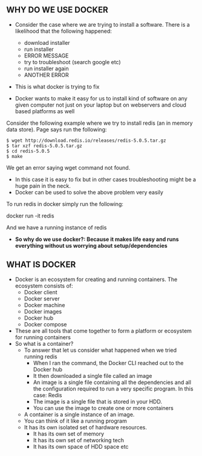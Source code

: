 
WHY DO WE USE DOCKER
--------------------

- Consider the case where we are trying to install a software. There is a likelihood that the following happened:
  
  - download installer
  - run installer
  - ERROR MESSAGE
  - try to troubleshoot (search google etc)
  - run installer again
  - ANOTHER ERROR

- This is what docker is trying to fix
- Docker wants to make it easy for us to install kind of software on any given computer not just on your laptop but on webservers and cloud based platforms as well

Consider the following example where we try to install redis (an in memory data store). Page says run the following:

    $ wget http://download.redis.io/releases/redis-5.0.5.tar.gz
    $ tar xzf redis-5.0.5.tar.gz
    $ cd redis-5.0.5
    $ make

We get an error saying wget command not found. 

- In this case it is easy to fix but in other cases troubleshooting might be a huge pain in the neck.
- Docker can be used to solve the above problem very easily

To run redis in docker simply run the following:

  docker run -it redis

And we have a running instance of redis

- **So why do we use docker?: Because it makes life easy and runs everything without us worrying about setup/dependencies**

WHAT IS DOCKER
---------------

- Docker is an ecosystem for creating and running containers. The ecosystem consists of:
  - Docker client
  - Docker server
  - Docker machine
  - Docker images
  - Docker hub
  - Docker compose
- These are all tools that come together to form a platform or ecosystem for running containers
- So what is a container?
  - To answer that let us consider what happened when we tried running redis
    - When I ran the command, the Docker CLI reached out to the Docker hub
    - It then downloaded a single file called an image
    - An image is a single file containing all the dependencies and all the configuration required to run a very specific program. In this case: Redis
    - The image is a single file that is stored in your HDD.
    - You can use the image to create one or more containers
  - A container is a single instance of an image.
  - You can think of it like a running program
  - It has its own isolated set of hardware resources.
    - It has its own set of memory
    - It has its own set of networking tech
    - It has its own space of HDD space etc
